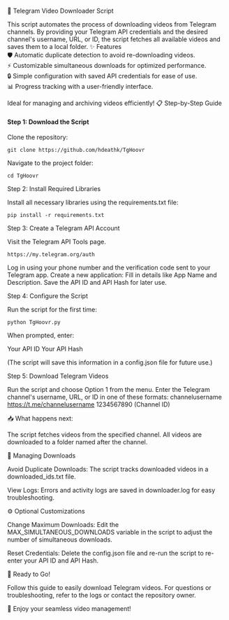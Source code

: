🎥 Telegram Video Downloader Script

This script automates the process of downloading videos from Telegram channels. By providing your Telegram API credentials and the desired channel's username, URL, or ID, the script fetches all available videos and saves them to a local folder.
✨ Features  
🛡️ Automatic duplicate detection to avoid re-downloading videos.  
⚡ Customizable simultaneous downloads for optimized performance.  
🔒 Simple configuration with saved API credentials for ease of use.  
📊 Progress tracking with a user-friendly interface.  

Ideal for managing and archiving videos efficiently!
📋 Step-by-Step Guide


#### **Step 1: Download the Script**

Clone the repository:

    git clone https://github.com/hdeathk/TgHoovr

Navigate to the project folder:

    cd TgHoovr



Step 2: Install Required Libraries

Install all necessary libraries using the requirements.txt file:

    pip install -r requirements.txt



Step 3: Create a Telegram API Account

Visit the Telegram API Tools page.
                
    https://my.telegram.org/auth

   Log in using your phone number and the verification code sent to your Telegram app.
   Create a new application:
        Fill in details like App Name and Description.
        Save the API ID and API Hash for later use.

Step 4: Configure the Script

Run the script for the first time:

    python TgHoovr.py

When prompted, enter:

Your API ID
Your API Hash

(The script will save this information in a config.json file for future use.)

Step 5: Download Telegram Videos

Run the script and choose Option 1 from the menu.
Enter the Telegram channel's username, URL, or ID in one of these formats:
        channelusername
        https://t.me/channelusername
        1234567890 (Channel ID)

📥 What happens next:

The script fetches videos from the specified channel.
All videos are downloaded to a folder named after the channel.

🔧 Managing Downloads

Avoid Duplicate Downloads:
The script tracks downloaded videos in a downloaded_ids.txt file.

View Logs:
Errors and activity logs are saved in downloader.log for easy troubleshooting.

⚙️ Optional Customizations

Change Maximum Downloads:
Edit the MAX_SIMULTANEOUS_DOWNLOADS variable in the script to adjust the number of simultaneous downloads.

Reset Credentials:
Delete the config.json file and re-run the script to re-enter your API ID and API Hash.

🚀 Ready to Go!

Follow this guide to easily download Telegram videos. For questions or troubleshooting, refer to the logs or contact the repository owner.

🎉 Enjoy your seamless video management!

